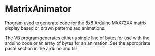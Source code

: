 # MatrixAnimator
Program used to generate code for the 8x8 Arduino MAX72XX matrix display based on drawn patterns and animations.


The VB program generates either a single line of bytes for use with the arduino code or an array of bytes for an animation. See the appropriate paste section in the arduino .ino file.
